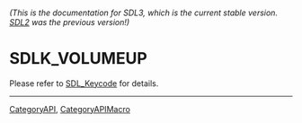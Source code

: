 ###### (This is the documentation for SDL3, which is the current stable version. [SDL2](https://wiki.libsdl.org/SDL2/) was the previous version!)
# SDLK_VOLUMEUP

Please refer to [SDL_Keycode](SDL_Keycode) for details.

----
[CategoryAPI](CategoryAPI), [CategoryAPIMacro](CategoryAPIMacro)

